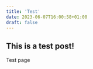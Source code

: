 ```yaml
---
title: 'Test'
date: 2023-06-07T16:00:58+01:00
draft: false
---
```


## This is a test post!

Test page
